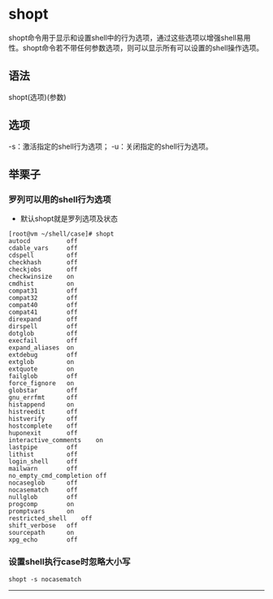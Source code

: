 # shopt

shopt命令用于显示和设置shell中的行为选项，通过这些选项以增强shell易用性。shopt命令若不带任何参数选项，则可以显示所有可以设置的shell操作选项。

## 语法

shopt(选项)(参数)

## 选项

-s：激活指定的shell行为选项；
-u：关闭指定的shell行为选项。


## 举栗子

### 罗列可以用的shell行为选项

* 默认shopt就是罗列选项及状态

```
[root@vm ~/shell/case]# shopt
autocd         	off
cdable_vars    	off
cdspell        	off
checkhash      	off
checkjobs      	off
checkwinsize   	on
cmdhist        	on
compat31       	off
compat32       	off
compat40       	off
compat41       	off
direxpand      	off
dirspell       	off
dotglob        	off
execfail       	off
expand_aliases 	on
extdebug       	off
extglob        	on
extquote       	on
failglob       	off
force_fignore  	on
globstar       	off
gnu_errfmt     	off
histappend     	on
histreedit     	off
histverify     	off
hostcomplete   	off
huponexit      	off
interactive_comments	on
lastpipe       	off
lithist        	off
login_shell    	off
mailwarn       	off
no_empty_cmd_completion	off
nocaseglob     	off
nocasematch    	off
nullglob       	off
progcomp       	on
promptvars     	on
restricted_shell	off
shift_verbose  	off
sourcepath     	on
xpg_echo       	off
```


### 设置shell执行case时忽略大小写

```
shopt -s nocasematch
```



---

